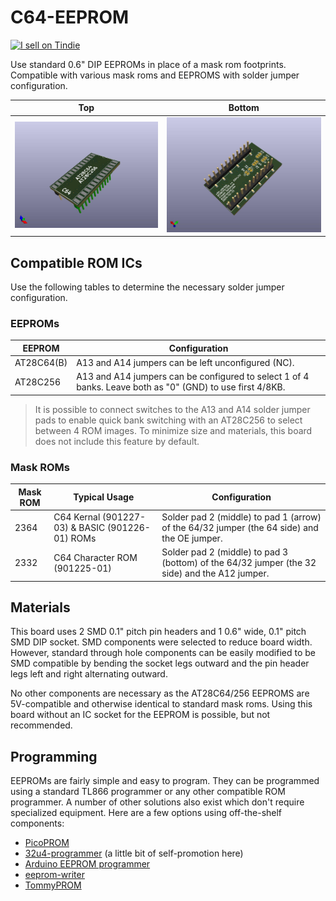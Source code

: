 # C64-EEPROM

<a href="https://www.tindie.com/products/relic/c64-eeprom-adapter/?ref=offsite_badges&utm_source=sellers_dcdalrymple&utm_medium=badges&utm_campaign=badge_small"><img src="https://d2ss6ovg47m0r5.cloudfront.net/badges/tindie-smalls.png" alt="I sell on Tindie" width="200" height="55"></a>

Use standard 0.6" DIP EEPROMs in place of a mask rom footprints. Compatible with various mask roms and EEPROMS with solder jumper configuration.

| Top                                       | Bottom                                          |
| ----------------------------------------- | ----------------------------------------------- |
| ![Top view of the adapter board](top.jpg) | ![Bottom view of the adapter board](bottom.jpg) |

## Compatible ROM ICs

Use the following tables to determine the necessary solder jumper configuration.

### EEPROMs

| EEPROM      | Configuration                                                                                             |
| ----------- | --------------------------------------------------------------------------------------------------------- |
| AT28C64(B)  | A13 and A14 jumpers can be left unconfigured (NC).                                                        |
| AT28C256    | A13 and A14 jumpers can be configured to select 1 of 4 banks. Leave both as "0" (GND) to use first 4/8KB. |

> It is possible to connect switches to the A13 and A14 solder jumper pads to enable quick bank switching with an AT28C256 to select between 4 ROM images. To minimize size and materials, this board does not include this feature by default.

### Mask ROMs

| Mask ROM    | Typical Usage                                   | Configuration                                                                                 |
| ----------- | ----------------------------------------------- | --------------------------------------------------------------------------------------------- |
| 2364        | C64 Kernal (901227-03) & BASIC (901226-01) ROMs | Solder pad 2 (middle) to pad 1 (arrow) of the 64/32 jumper (the 64 side) and the OE jumper.   |
| 2332        | C64 Character ROM (901225-01)                   | Solder pad 2 (middle) to pad 3 (bottom) of the 64/32 jumper (the 32 side) and the A12 jumper. |

## Materials

This board uses 2 SMD 0.1" pitch pin headers and 1 0.6" wide, 0.1" pitch SMD DIP socket. SMD components were selected to reduce board width. However, standard through hole components can be easily modified to be SMD compatible by bending the socket legs outward and the pin header legs left and right alternating outward.

No other components are necessary as the AT28C64/256 EEPROMS are 5V-compatible and otherwise identical to standard mask roms. Using this board without an IC socket for the EEPROM is possible, but not recommended.

## Programming

EEPROMs are fairly simple and easy to program. They can be programmed using a standard TL866 programmer or any other compatible ROM programmer. A number of other solutions also exist which don't require specialized equipment. Here are a few options using off-the-shelf components:

- [PicoPROM](https://github.com/gfoot/picoprom)
- [32u4-programmer](https://github.com/dcooperdalrymple/32u4-programmer) (a little bit of self-promotion here)
- [Arduino EEPROM programmer](https://github.com/beneater/eeprom-programmer)
- [eeprom-writer](https://github.com/oddblk/eeprom-writer)
- [TommyPROM](https://tomnisbet.github.io/TommyPROM/)
